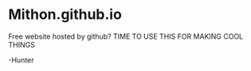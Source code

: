 Mithon.github.io
================

Free website hosted by github? TIME TO USE THIS FOR MAKING COOL THINGS

-Hunter
